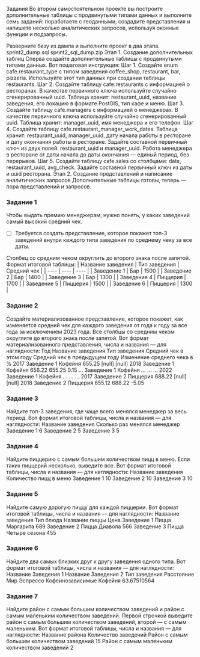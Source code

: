 Задания
Во втором самостоятельном проекте вы построите дополнительные таблицы с продвинутыми типами данных и выполните семь заданий: поработаете с геоданными, создадите представления и напишете несколько аналитических запросов, используя оконные функции и подзапросы.

Разверните базу из дампа и выполните проект в два этапа.
sprint2_dump.sql
sprint2_sql_dump.zip
Этап 1. Создание дополнительных таблиц
Сперва создайте дополнительные таблицы с продвинутыми типами данных. 
Вот пошаговая инструкция:
Шаг 1. Cоздайте enum cafe.restaurant_type с типом заведения coffee_shop, restaurant, bar, pizzeria. Используйте этот тип данных при создании таблицы restaurants.
Шаг 2. Создайте таблицу cafe.restaurants с информацией о ресторанах. В качестве первичного ключа используйте случайно сгенерированный uuid. Таблица хранит: restaurant_uuid, название заведения, его локацию в формате PostGIS, тип кафе и меню.
Шаг 3. Создайте таблицу cafe.managers с информацией о менеджерах. В качестве первичного ключа используйте случайно сгенерированный uuid. Таблица хранит: manager_uuid, имя менеджера и его телефон.
Шаг 4. Создайте таблицу cafe.restaurant_manager_work_dates. Таблица хранит: restaurant_uuid, manager_uuid, дату начала работы в ресторане и дату окончания работы в ресторане. Задайте составной первичный ключ из двух полей: restaurant_uuid и manager_uuid. Работа менеджера в ресторане от даты начала до даты окончания — единый период, без перерывов.
Шаг 5. Создайте таблицу cafe.sales со столбцами: date, restaurant_uuid, avg_check. Задайте составной первичный ключ из даты и uuid ресторана.
Этап 2. Создание представлений и написание аналитических запросов
Дополнительные таблицы готовы, теперь — пора представлений и запросов.

### Задание 1
Чтобы выдать премию менеджерам, нужно понять, у каких заведений самый высокий средний чек. 
- [ ] Требуется создать представление, которое покажет топ-3 заведений внутри каждого типа заведения по среднему чеку за все даты. 

Столбец со средним чеком округлить до второго знака после запятой.
Формат итоговой таблицы:
| Название заведения  | Тип заведения | Средний чек  |
| ---- | ---- | ---- |
|  Заведение 1  |  Бар  |  1500  |
|  Заведение 2  |  Бар  |  1400  |
|  Заведение 3  |  Бар  |  1300  |
|  Заведение 4  |  Пиццерия  |  1700  |
|  Заведение 5  |  Пиццерия  |  1500  |
|  Заведение 6  |  Пиццерия  |  1300  |

### Задание 2
Создайте материализованное представление, которое покажет, как изменяется средний чек для каждого заведения от года к году за все года за исключением 2023 года. Все столбцы со средним чеком округлите до второго знака после запятой.
Вот формат материализованного представления, числа и названия — для наглядности:
Год	Название заведения	Тип заведения	Средний чек в этом году	Средний чек в предыдущем году	Изменение среднего чека в %
2017	Заведение 1	Кофейня	655.25	[null]	[null]
2018	Заведение 1	Кофейня	656.22	655.25	0.15
…	Заведение 1	Кофейня	…	…	…
2022	Заведение 1	Кофейня	…	…	…
2017	Заведение 2	Пиццерия	688.22	[null]	[null]
2018	Заведение 2	Пиццерия	655.12	688.22	-5.05

### Задание 3
Найдите топ-3 заведения, где чаще всего менялся менеджер за весь период.
Вот формат итоговой таблицы, числа и названия — для наглядности:
Название заведения	Сколько раз менялся менеджер
Заведение 1	6
Заведение 2	5
Заведение 3	5

### Задание 4
Найдите пиццерию с самым большим количеством пицц в меню. Если таких пиццерий несколько, выведите все.
Вот формат итоговой таблицы, числа и названия — для наглядности:
Название заведения	Количество пицц в меню
Заведение 1	10
Заведение 2	10
Заведение 3	10

### Задание 5
Найдите самую дорогую пиццу для каждой пиццерии.
Вот формат итоговой таблицы, числа и названия — для наглядности:
Название заведения	Тип блюда	Название пиццы	Цена
Заведение 1	Пицца	Маргарита	689
Заведение 2	Пицца	Диавола	566
Заведение 3	Пицца	Четыре сезона	455

### Задание 6
Найдите два самых близких друг к другу заведения одного типа.
Вот формат итоговой таблицы, числа и названия — для наглядности:
Название Заведения 1	Название Заведения 2	Тип заведения	Расстояние
Мир Эспрессо	Кофеинозависимые	Кофейня	63.67510564

### Задание 7
Найдите район с самым большим количеством заведений и район с самым маленьким количеством заведений. Первой строчкой выведите район с самым большим количеством заведений, второй — с самым маленьким. 
Вот формат итоговой таблицы, числа и названия — для наглядности:
Название района	Количество заведений
Район с самым большим количеством заведений	15
Район с самым маленьким количеством заведений	2
